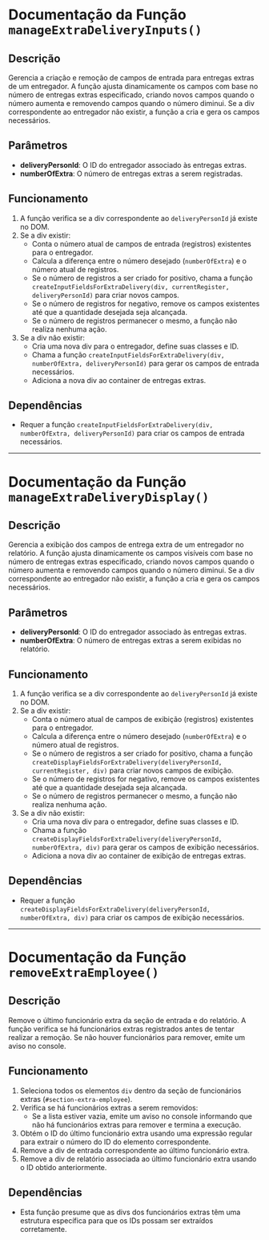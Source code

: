 # Documentação da Função `manageExtraDeliveryInputs()`

## Descrição
Gerencia a criação e remoção de campos de entrada para entregas extras de um entregador. A função ajusta dinamicamente os campos com base no número de entregas extras especificado, criando novos campos quando o número aumenta e removendo campos quando o número diminui. Se a div correspondente ao entregador não existir, a função a cria e gera os campos necessários.

## Parâmetros
- **deliveryPersonId**: O ID do entregador associado às entregas extras.
- **numberOfExtra**: O número de entregas extras a serem registradas.

## Funcionamento
1. A função verifica se a div correspondente ao `deliveryPersonId` já existe no DOM.
2. Se a div existir:
   - Conta o número atual de campos de entrada (registros) existentes para o entregador.
   - Calcula a diferença entre o número desejado (`numberOfExtra`) e o número atual de registros.
   - Se o número de registros a ser criado for positivo, chama a função `createInputFieldsForExtraDelivery(div, currentRegister, deliveryPersonId)` para criar novos campos.
   - Se o número de registros for negativo, remove os campos existentes até que a quantidade desejada seja alcançada.
   - Se o número de registros permanecer o mesmo, a função não realiza nenhuma ação.
3. Se a div não existir:
   - Cria uma nova div para o entregador, define suas classes e ID.
   - Chama a função `createInputFieldsForExtraDelivery(div, numberOfExtra, deliveryPersonId)` para gerar os campos de entrada necessários.
   - Adiciona a nova div ao container de entregas extras.

## Dependências
- Requer a função `createInputFieldsForExtraDelivery(div, numberOfExtra, deliveryPersonId)` para criar os campos de entrada necessários.

___

# Documentação da Função `manageExtraDeliveryDisplay()`

## Descrição
Gerencia a exibição dos campos de entrega extra de um entregador no relatório. A função ajusta dinamicamente os campos visíveis com base no número de entregas extras especificado, criando novos campos quando o número aumenta e removendo campos quando o número diminui. Se a div correspondente ao entregador não existir, a função a cria e gera os campos necessários.

## Parâmetros
- **deliveryPersonId**: O ID do entregador associado às entregas extras.
- **numberOfExtra**: O número de entregas extras a serem exibidas no relatório.

## Funcionamento
1. A função verifica se a div correspondente ao `deliveryPersonId` já existe no DOM.
2. Se a div existir:
   - Conta o número atual de campos de exibição (registros) existentes para o entregador.
   - Calcula a diferença entre o número desejado (`numberOfExtra`) e o número atual de registros.
   - Se o número de registros a ser criado for positivo, chama a função `createDisplayFieldsForExtraDelivery(deliveryPersonId, currentRegister, div)` para criar novos campos de exibição.
   - Se o número de registros for negativo, remove os campos existentes até que a quantidade desejada seja alcançada.
   - Se o número de registros permanecer o mesmo, a função não realiza nenhuma ação.
3. Se a div não existir:
   - Cria uma nova div para o entregador, define suas classes e ID.
   - Chama a função `createDisplayFieldsForExtraDelivery(deliveryPersonId, numberOfExtra, div)` para gerar os campos de exibição necessários.
   - Adiciona a nova div ao container de exibição de entregas extras.

## Dependências
- Requer a função `createDisplayFieldsForExtraDelivery(deliveryPersonId, numberOfExtra, div)` para criar os campos de exibição necessários.

___

# Documentação da Função `removeExtraEmployee()`

## Descrição
Remove o último funcionário extra da seção de entrada e do relatório. A função verifica se há funcionários extras registrados antes de tentar realizar a remoção. Se não houver funcionários para remover, emite um aviso no console.

## Funcionamento
1. Seleciona todos os elementos `div` dentro da seção de funcionários extras (`#section-extra-employee`).
2. Verifica se há funcionários extras a serem removidos:
   - Se a lista estiver vazia, emite um aviso no console informando que não há funcionários extras para remover e termina a execução.
3. Obtém o ID do último funcionário extra usando uma expressão regular para extrair o número do ID do elemento correspondente.
4. Remove a div de entrada correspondente ao último funcionário extra.
5. Remove a div de relatório associada ao último funcionário extra usando o ID obtido anteriormente.

## Dependências
- Esta função presume que as divs dos funcionários extras têm uma estrutura específica para que os IDs possam ser extraídos corretamente.